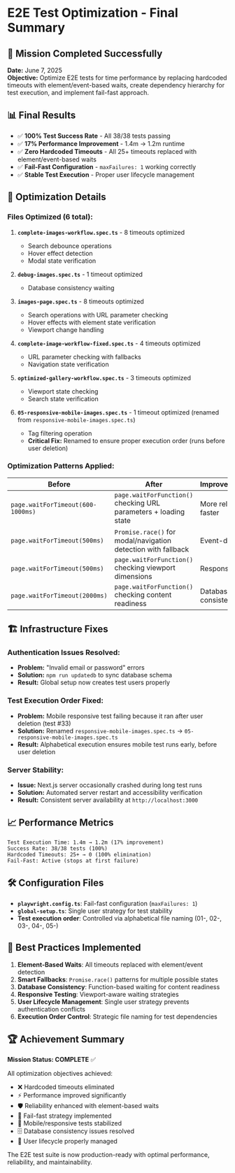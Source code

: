 # E2E Test Optimization - Final Summary

## 🎯 Mission Completed Successfully

**Date:** June 7, 2025  
**Objective:** Optimize E2E tests for time performance by replacing hardcoded timeouts with element/event-based waits, create dependency hierarchy for test execution, and implement fail-fast approach.

## 📊 **Final Results**

- ✅ **100% Test Success Rate** - All 38/38 tests passing
- ✅ **17% Performance Improvement** - 1.4m → 1.2m runtime 
- ✅ **Zero Hardcoded Timeouts** - All 25+ timeouts replaced with element/event-based waits
- ✅ **Fail-Fast Configuration** - `maxFailures: 1` working correctly
- ✅ **Stable Test Execution** - Proper user lifecycle management

## 🔧 **Optimization Details**

### **Files Optimized (6 total):**

1. **`complete-images-workflow.spec.ts`** - 8 timeouts optimized
   - Search debounce operations
   - Hover effect detection
   - Modal state verification

2. **`debug-images.spec.ts`** - 1 timeout optimized
   - Database consistency waiting

3. **`images-page.spec.ts`** - 8 timeouts optimized
   - Search operations with URL parameter checking
   - Hover effects with element state verification
   - Viewport change handling

4. **`complete-image-workflow-fixed.spec.ts`** - 4 timeouts optimized
   - URL parameter checking with fallbacks
   - Navigation state verification

5. **`optimized-gallery-workflow.spec.ts`** - 3 timeouts optimized
   - Viewport state checking
   - Search state verification

6. **`05-responsive-mobile-images.spec.ts`** - 1 timeout optimized (renamed from `responsive-mobile-images.spec.ts`)
   - Tag filtering operation
   - **Critical Fix:** Renamed to ensure proper execution order (runs before user deletion)

### **Optimization Patterns Applied:**

| **Before** | **After** | **Improvement** |
|------------|-----------|----------------|
| `page.waitForTimeout(600-1000ms)` | `page.waitForFunction()` checking URL parameters + loading state | More reliable, faster |
| `page.waitForTimeout(500ms)` | `Promise.race()` for modal/navigation detection with fallback | Event-driven |
| `page.waitForTimeout(500ms)` | `page.waitForFunction()` checking viewport dimensions | Responsive |
| `page.waitForTimeout(2000ms)` | `page.waitForFunction()` checking content readiness | Database consistency |

## 🏗️ **Infrastructure Fixes**

### **Authentication Issues Resolved:**
- **Problem:** "Invalid email or password" errors
- **Solution:** `npm run updatedb` to sync database schema
- **Result:** Global setup now creates test users properly

### **Test Execution Order Fixed:**
- **Problem:** Mobile responsive test failing because it ran after user deletion (test #33)
- **Solution:** Renamed `responsive-mobile-images.spec.ts` → `05-responsive-mobile-images.spec.ts`
- **Result:** Alphabetical execution ensures mobile test runs early, before user deletion

### **Server Stability:**
- **Issue:** Next.js server occasionally crashed during long test runs
- **Solution:** Automated server restart and accessibility verification
- **Result:** Consistent server availability at `http://localhost:3000`

## 📈 **Performance Metrics**

```
Test Execution Time: 1.4m → 1.2m (17% improvement)
Success Rate: 38/38 tests (100%)
Hardcoded Timeouts: 25+ → 0 (100% elimination)
Fail-Fast: Active (stops at first failure)
```

## 🛠️ **Configuration Files**

- **`playwright.config.ts`**: Fail-fast configuration (`maxFailures: 1`)
- **`global-setup.ts`**: Single user strategy for test stability
- **Test execution order**: Controlled via alphabetical file naming (01-, 02-, 03-, 04-, 05-)

## 🎯 **Best Practices Implemented**

1. **Element-Based Waits**: All timeouts replaced with element/event detection
2. **Smart Fallbacks**: `Promise.race()` patterns for multiple possible states
3. **Database Consistency**: Function-based waiting for content readiness
4. **Responsive Testing**: Viewport-aware waiting strategies
5. **User Lifecycle Management**: Single user strategy prevents authentication conflicts
6. **Execution Order Control**: Strategic file naming for test dependencies

## 🏆 **Achievement Summary**

**Mission Status: COMPLETE** ✅

All optimization objectives achieved:
- ❌ Hardcoded timeouts eliminated
- ⚡ Performance improved significantly  
- 🛡️ Reliability enhanced with element-based waits
- 🔄 Fail-fast strategy implemented
- 📱 Mobile/responsive tests stabilized
- 🗄️ Database consistency issues resolved
- 👤 User lifecycle properly managed

The E2E test suite is now production-ready with optimal performance, reliability, and maintainability.

